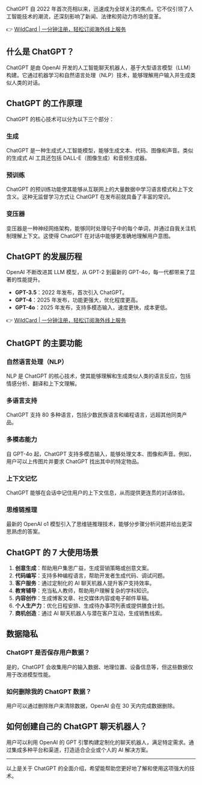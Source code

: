 ChatGPT 自 2022 年首次亮相以来，迅速成为全球关注的焦点。它不仅引领了人工智能技术的潮流，还深刻影响了新闻、法律和劳动力市场的变革。

👉 [WildCard | 一分钟注册，轻松订阅海外线上服务](https://bit.ly/bewildcard)

## 什么是 ChatGPT？

ChatGPT 是由 OpenAI 开发的人工智能聊天机器人，基于大型语言模型（LLM）构建。它通过机器学习和自然语言处理（NLP）技术，能够理解用户输入并生成类似人类的对话。

## ChatGPT 的工作原理

ChatGPT 的核心技术可以分为以下三个部分：

### 生成

ChatGPT 是一种生成式人工智能模型，能够生成文本、代码、图像和声音。类似的生成式 AI 工具还包括 DALL-E（图像生成）和音频生成器。

### 预训练

ChatGPT 的预训练功能使其能够从互联网上的大量数据中学习语言模式和上下文含义。这种无监督学习方式让 ChatGPT 在发布前就具备了丰富的常识。

### 变压器

变压器是一种神经网络架构，能够同时处理句子中的每个单词，并通过自我关注机制理解上下文。这使得 ChatGPT 在对话中能够更准确地理解用户意图。

## ChatGPT 的发展历程

OpenAI 不断改进其 LLM 模型，从 GPT-2 到最新的 GPT-4o，每一代都带来了显著的性能提升。

- **GPT-3.5**：2022 年发布，首次引入 ChatGPT。
- **GPT-4**：2025 年发布，功能更强大，优化程度更高。
- **GPT-4o**：2025 年发布，支持多模态输入，速度更快，成本更低。

👉 [WildCard | 一分钟注册，轻松订阅海外线上服务](https://bit.ly/bewildcard)

## ChatGPT 的主要功能

### 自然语言处理（NLP）

NLP 是 ChatGPT 的核心技术，使其能够理解和生成类似人类的语言反应，包括情感分析、翻译和上下文理解。

### 多语言支持

ChatGPT 支持 80 多种语言，包括少数民族语言和编程语言，远超其他同类产品。

### 多模态能力

自 GPT-4o 起，ChatGPT 支持多模态输入，能够处理文本、图像和声音。例如，用户可以上传图片并要求 ChatGPT 找出其中的特定物品。

### 上下文记忆

ChatGPT 能够在会话中记住用户的上下文信息，从而提供更连贯的对话体验。

### 思维链推理

最新的 OpenAI o1 模型引入了思维链推理技术，能够分步骤分析问题并给出更深思熟虑的答案。

## ChatGPT 的 7 大使用场景

1. **创意生成**：帮助用户集思广益，生成营销策略或创意文案。
2. **代码编写**：支持多种编程语言，帮助开发者生成代码、调试问题。
3. **客户服务**：通过定制化的 AI 聊天机器人提升客户支持效率。
4. **教育辅导**：充当私人教师，帮助用户理解复杂的学科知识。
5. **内容创作**：生成博客文章、社交媒体内容或电子邮件草稿。
6. **个人生产力**：优化日程安排、生成待办事项列表或提供膳食计划。
7. **商机创造**：通过 AI 聊天机器人与潜在客户互动，生成销售线索。

## 数据隐私

### ChatGPT 是否保存用户数据？

是的，ChatGPT 会收集用户的输入数据、地理位置、设备信息等，但这些数据仅用于改进模型性能。

### 如何删除我的 ChatGPT 数据？

用户可以通过删除账户来清除数据，OpenAI 会在 30 天内完成数据删除。

## 如何创建自己的 ChatGPT 聊天机器人？

用户可以利用 OpenAI 的 GPT 引擎构建定制化的聊天机器人，满足特定需求。通过集成多种平台和渠道，打造适合企业或个人的 AI 解决方案。

---

以上是关于 ChatGPT 的全面介绍，希望能帮助您更好地了解和使用这项强大的技术。